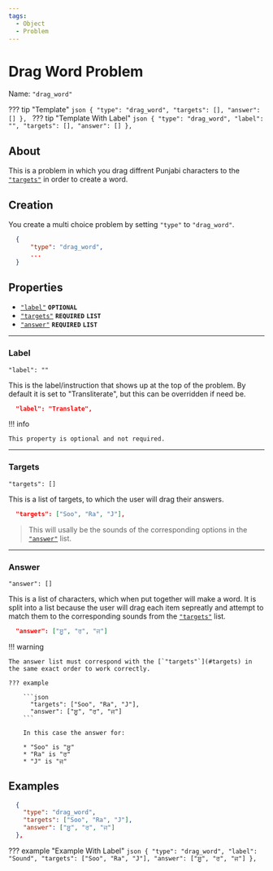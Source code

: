 ```yaml
---
tags:
  - Object
  - Problem
---
```

# Drag Word Problem

Name: `"drag_word"`

??? tip "Template"
    ```json
      {
          "type": "drag_word",
          "targets": [],
          "answer": []
      },
    ```
    ??? tip "Template With Label"
        ```json
          {
              "type": "drag_word",
              "label": "",
              "targets": [],
              "answer": []
          },
        ```

## About

This is a problem in which you drag diffrent Punjabi characters to the [`"targets"`](#targets)
in order to create a word.

## Creation

You create a multi choice problem by setting `"type"` to `"drag_word"`. 

```json
  {
      "type": "drag_word",
      ...
  }
```

## Properties

* [`"label"`](#label) <code><b>OPTIONAL</b></code>
* [`"targets"`](#targets) <code><b>REQUIRED</b></code> <code><b>LIST</b></code>
* [`"answer"`](#answer) <code><b>REQUIRED</b></code> <code><b>LIST</b></code>

--- 

### Label

`"label": ""`

This is the label/instruction that shows up at the top of the problem.
By default it is set to "Transliterate", but this can be overridden if need be.

```json
  "label": "Translate",
```

!!! info

    This property is optional and not required.

---

### Targets 

`"targets": []`

This is a list of targets, to which the user will drag their answers.

```json
  "targets": ["Soo", "Ra", "J"],
```
> This will usally be the sounds of the corresponding options in the [`"answer"`](#answer)
  list.

--- 

### Answer

`"answer": []`

This is a list of characters, which when put together will make a
word. It is split into a list because the user will drag each item sepreatly and
attempt to match them to the corresponding sounds from the [`"targets"`](#targets)
list.

```json
  "answer": ["ਸੂ", "ਰ", "ਜ"]
```

!!! warning

    The answer list must correspond with the [`"targets"`](#targets) in the same exact order to work correctly.

    ??? example

        ```json
          "targets": ["Soo", "Ra", "J"],
          "answer": ["ਸੂ", "ਰ", "ਜ"]
        ```

        In this case the answer for:
        
        * "Soo" is "ਸੂ"
        * "Ra" is "ਰ"
        * "J" is "ਜ"



## Examples
```json
  {
    "type": "drag_word",
    "targets": ["Soo", "Ra", "J"],
    "answer": ["ਸੂ", "ਰ", "ਜ"]
  },
```

??? example "Example With Label"
    ```json
      {
        "type": "drag_word",
        "label": "Sound",
        "targets": ["Soo", "Ra", "J"],
        "answer": ["ਸੂ", "ਰ", "ਜ"]
      },
    ```
